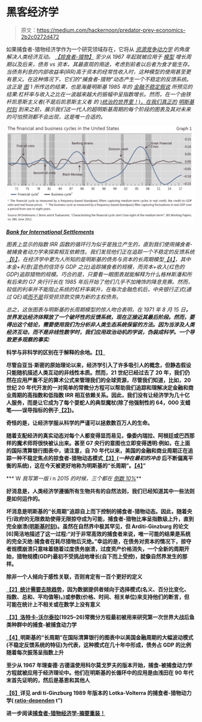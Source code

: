 # 黑客经济学

> 原文：<https://medium.com/hackernoon/predator-prey-economics-2b2c0272d472>

如果捕食者-猎物经济学作为一个研究领域存在，它将从 [*资源竞争动力学*](https://books.google.com/books?hl=en&lr=&id=Xu-H0ClCHN8C&oi=fnd&pg=PR5&dq=Evolutionary+Games+and+Population+Dynamics+by+Josef+Hofbauer+and+Karl+Sigmund.&ots=EVUGogzT8f&sig=uSuOiBz52ZnbiRggyWfEbofT0Lc#v=onepage&q&f=false) *的角度解决人类经济互动。* [*【掠食者-猎物】*](http://www.tiem.utk.edu/~gross/bioed/bealsmodules/predator-prey.html) *至少从 1967 年起就被应用于* [*模型*](https://en.wikipedia.org/wiki/Goodwin_model_%28economics%29) *增长周期以及后来，债务 vs 资本，其最直观的用途，考虑到前者以后者为食才能生存。当债务利息的内部收益率(IRR)高于资本的经常性收入时，这种模型的使用甚至更有意义。在这种情况下，它们的“捕食者-猎物”动态产生一个*[](https://www.ma.utexas.edu/users/davis/375/popecol/lec9/equilib.html)**不稳定的反馈系统。这正是* [*图*](http://www.bis.org/publ/work456.pdf) *1 所传达的结果，也是海曼明斯基 1985 年的* [*金融不稳定假说*](http://www.levyinstitute.org/pubs/wp74.pdf) *所预见的结果:杠杆率与收入之比在一波越来越大的振幅中呈指数增长。然而，在一个由铁杆凯恩斯主义者(不是后凯恩斯主义者* *的* [*)统治的世界里！)，在我们真正的*](https://www.cnbc.com/id/46896156) [*明斯基时刻*](https://en.wikipedia.org/wiki/Minsky_moment) *到来之前，展示我们这一代人的超明斯基周期的每个阶段的图表及其对未来的可怕预测都不会出现，这是唯一合适的。**

*![](img/3e9340aafcb59ade7e1057ee5d5d1721.png)*

*[**Bank for International Settlements**](https://www.bis.org/speeches/sp160210_slides.pdf)*

*图表上显示的指数 IRR 函数的循环行为似乎是独立产生的，直到我们使用捕食者-被捕食者动力学来探索相互依赖性。我们发现他们正在追踪一个不稳定的反馈系统[【6】](/@olairet_86089/predator-prey-economics-f5f16b1d4e47#_ftn6)，在经济学中更为人所知的是明斯基的债务与资本的长周期模型[【4】](/@olairet_86089/predator-prey-economics-f5f16b1d4e47#_ftn4)，其中本金+利息(蓝色的信贷与 GDP 之比)追踪捕食者的规模，而资本+收入(红色的 GDP)追踪猎物的规模。巧合的是，只要看一眼图表就能解释为什么格林斯潘和所有后来的 G7 央行行长在 1985 年后开始了他们几乎不加掩饰的降息竞赛。然而，较低的利率并不能阻止系统的杠杆率飙升，在每次金融危机后，中央银行正式(通过 QE)或[而不是](https://www.rstreet.org/2019/01/10/the-fed-is-technically-insolvent-should-anybody-care/)将受损贷款交换为新的主权债务。*

*总之，这张图表与明斯基的长周期模型的惊人吻合表明，在 1971 年 8 月 15 日[](https://www.federalreservehistory.org/essays/gold_convertibility_ends)**，世界发达经济体释放了一个破坏性的反馈系统，现在正接近其最后阶段。然而，要得出这个结论，需要使用我们为分析非人类生态系统保留的方法。因为当涉及人类经济互动，而不是非线性数学时，我们应用政治动机的学说，伪装成科学。一个导致更多观察的事实:***

**科学与非科学的区别在于解释的余地。[【1】](#_ftn1)**

**尽管自亚当·斯密的原始理论以来，经济学引入了许多吸引人的概念，但静态假设只能随机描述人类互动的非线性本质。然而，21 世纪已经过去了 20 年，我们仍然在应用严重不足的算术公式来管理我们的全球资源，尽管我们知道，比如，20 世纪 20 年代开发的一对简单的常微分方程可以帮助我们追踪和理解决定金融和商业周期的高指数和低指数 IRR 相互依赖关系。因此，我们没有让经济学为几十亿人服务，而是让它成为了每个耍蛇人的典型魔杖(除了他强制性的 64，000 支蜡笔——误导指标的例子[【2】](#_ftn2))。**

**奇怪的是，让经济学服从科学的严谨可以拯救数百万人的生命。**

**随着支配经济的真实动态对每个人都变得显而易见，像委内瑞拉、阿根廷或巴西那样的魔术师将很快被认出来。甚至 G7 央行的意图也立即变得透明:例如，在上面的国际清算银行图表中，请注意，自 70 年代以来，美国的金融和商业周期正在追踪一种不稳定焦点的掠食者-猎物动态模式[【3】](#_ftn3)(***一种在最初的冲击*** 后不断偏离平衡的系统)，这在今天被更好地称为明斯基的“长周期”。[【4】](#_ftn4)”**

*** W *我写第一版 i* n *2015 的时候，三个都在* [*倒数 10%*](https://en.wikipedia.org/wiki/List_of_countries_by_real_GDP_growth_rate)**

****好消息是，人类经济学遵循所有生物共有的自然法则，我们已经知道其中一些法则是如何运作的。****

**坏消息是明斯基的“长周期”追踪自上而下控制的捕食者-猎物动态。因此，随着央行/政府的无限救助使得无限掠夺成为可能，捕食者-猎物比率呈指数级上升，直到完全崩溃([明斯基时刻](https://en.wikipedia.org/wiki/Minsky_moment))。虽然在自然界中极其罕见，但 Arditi-Ginzburg 的论文[6]简洁地描述了这一过程:“对于非常高效的捕食者来说，唯一可能的结果是系统的完全灭绝:捕食者在耗尽猎物后灭绝。”幸运的是，在债务对资本的情况下，掠夺者规模崩溃只意味着随着过度债务崩溃，过度资产价格消失，一个全新的周期开始，猎物规模(GDP)最初不受挑战地增长(自下而上受控)，就像自然界发生的那样。**

**除非一个人倾向于感性关联，否则肯定有一百个更好的定义**

**[【2】](/@olairet_86089/predator-prey-economics-f5f16b1d4e47#_ftnref2)[统计需要去除趋势](http://people.duke.edu/~rnau/411home.htm)，因为数据提供者倾向于选择模式(名义、百分比变化、指数、总和、平均值等)。)或参数(价格、时间、相关单位)来支持他们的断言，但可能在统计上不相关或在数学上没有意义**

**[【3】](/@olairet_86089/predator-prey-economics-f5f16b1d4e47#_ftnref3)[洛特卡-沃尔泰拉](http://www.math.harvard.edu/library/sternberg/slides/11809LV.pdf)(1925–26)常微分方程最初被用来研究第一次世界大战后鱼类种群中的捕食-被捕食动力学**

**[【4】](/@olairet_86089/predator-prey-economics-f5f16b1d4e47#_ftnref4)明斯基的“长周期”在国际清算银行的图表中以美国金融周期的大幅波动模式(不稳定反馈系统的特征)为代表，这种模式在几十年中形成，债务占 GDP 的比例随着每次振荡呈指数上升**

**至少从 1967 年理查德·古德温使用科尔莫戈罗夫的版本开始，捕食-被捕食动力学方程就被应用于经济理论中。他们在明斯基的长循环中的应用是由浅田在 90 年代末首先证明的，然后是基恩和其他人**

**[【6】](/@olairet_86089/predator-prey-economics-f5f16b1d4e47#_ftnref6)详见 ardi ti-Ginzburg 1989 年版本的 Lotka-Volterra 的捕食者-猎物动力学( [ratio-dependen](https://sequoian.com/wp-content/uploads/2019/01/Coupling-in-Predator-Prey-Dynamics-Arditi-and-Ginzburg-1989.pdf) t”)**

**进一步阅读[捕食者-猎物经济学-摘要重装！](https://sequoian.com/2017/08/wp-content-uploads-2018-10-predator-prey-economics-reloaded-pdf/)**